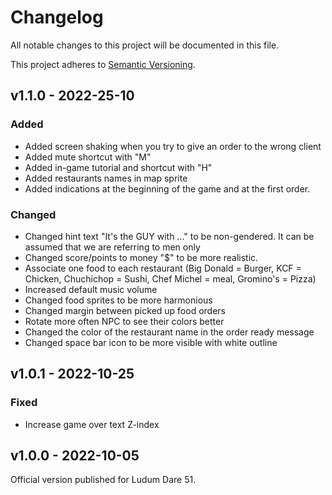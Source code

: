 # Changelog
All notable changes to this project will be documented in this file.

This project adheres to [Semantic Versioning](https://semver.org/spec/v2.0.0.html).

## v1.1.0 - 2022-25-10
### Added
- Added screen shaking when you try to give an order to the wrong client
- Added mute shortcut with "M"
- Added in-game tutorial and shortcut with "H"
- Added restaurants names in map sprite
- Added indications at the beginning of the game and at the first order.

### Changed
- Changed hint text "It's the GUY with ..." to be non-gendered. It can be assumed that we are referring to men only
- Changed score/points to money "$" to be more realistic.
- Associate one food to each restaurant (Big Donald = Burger, KCF = Chicken, Chuchichop = Sushi, Chef Michel = meal, Gromino's = Pizza)
- Increased default music volume
- Changed food sprites to be more harmonious
- Changed margin between picked up food orders
- Rotate more often NPC to see their colors better
- Changed the color of the restaurant name in the order ready message
- Changed space bar icon to be more visible with white outline

## v1.0.1 - 2022-10-25
### Fixed
- Increase game over text Z-index

## v1.0.0 - 2022-10-05
Official version published for Ludum Dare 51.
